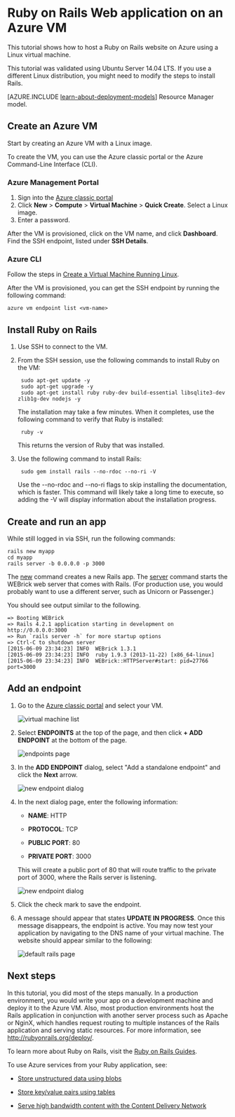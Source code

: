 <properties
	pageTitle="Host a Ruby on Rails website on a Linux VM | Microsoft Azure"
	description="Set up and host a Ruby on Rails-based website on Azure using a Linux virtual machine."
	services="virtual-machines-linux"
	documentationCenter="ruby"
	authors="rmcmurray"
	manager="wpickett"
	editor=""
	tags="azure-service-management"/>

<tags
	ms.service="virtual-machines-linux"
	ms.date="05/06/2016"
	wacn.date=""/>

# Ruby on Rails Web application on an Azure VM

This tutorial shows how to host a Ruby on Rails website on Azure using a Linux virtual machine.  

This tutorial was validated using Ubuntu Server 14.04 LTS. If you use a different Linux distribution, you might need to modify the steps to install Rails.

[AZURE.INCLUDE [learn-about-deployment-models](../includes/learn-about-deployment-models-classic-include.md)] Resource Manager model.

## Create an Azure VM

Start by creating an Azure VM with a Linux image.

To create the VM, you can use the Azure classic portal or the Azure Command-Line Interface (CLI).

### Azure Management Portal

1. Sign into the [Azure classic portal](http://manage.windowsazure.com)
2. Click **New** > **Compute** > **Virtual Machine** > **Quick Create**. Select a Linux image.
3. Enter a password.

After the VM is provisioned, click on the VM name, and click **Dashboard**. Find the SSH endpoint, listed under **SSH Details**.

### Azure CLI

Follow the steps in [Create a Virtual Machine Running Linux][vm-instructions].

After the VM is provisioned, you can get the SSH endpoint by running the following command:

	azure vm endpoint list <vm-name>  

## Install Ruby on Rails

1. Use SSH to connect to the VM.

2. From the SSH session, use the following commands to install Ruby on the VM:

		sudo apt-get update -y
		sudo apt-get upgrade -y
		sudo apt-get install ruby ruby-dev build-essential libsqlite3-dev zlib1g-dev nodejs -y

	The installation may take a few minutes. When it completes, use the following command to verify that Ruby is installed:

		ruby -v

	This returns the version of Ruby that was installed.

3. Use the following command to install Rails:

		sudo gem install rails --no-rdoc --no-ri -V

	Use the --no-rdoc and --no-ri flags to skip installing the documentation, which is faster.
	This command will likely take a long time to execute, so adding the -V will display information about the installation progress.

## Create and run an app

While still logged in via SSH, run the following commands:

	rails new myapp
	cd myapp
	rails server -b 0.0.0.0 -p 3000

The [new](http://guides.rubyonrails.org/command_line.html#rails-new) command creates a new Rails app. The [server](http://guides.rubyonrails.org/command_line.html#rails-server) command starts the WEBrick web server that comes with Rails. (For production use, you would probably want to use a different server, such as Unicorn or Passenger.)

You should see output similar to the following.

	=> Booting WEBrick
	=> Rails 4.2.1 application starting in development on http://0.0.0.0:3000
	=> Run `rails server -h` for more startup options
	=> Ctrl-C to shutdown server
	[2015-06-09 23:34:23] INFO  WEBrick 1.3.1
	[2015-06-09 23:34:23] INFO  ruby 1.9.3 (2013-11-22) [x86_64-linux]
	[2015-06-09 23:34:23] INFO  WEBrick::HTTPServer#start: pid=27766 port=3000

## Add an endpoint

1. Go to the [Azure classic portal][management-portal] and select your VM.

	![virtual machine list][vmlist]

2. Select **ENDPOINTS** at the top of the page, and then click **+ ADD ENDPOINT** at the bottom of the page.

	![endpoints page][endpoints]

3. In the **ADD ENDPOINT** dialog, select "Add a standalone endpoint" and click the **Next** arrow.

	![new endpoint dialog][new-endpoint1]

3. In the next dialog page, enter the following information:

	* **NAME**: HTTP

	* **PROTOCOL**: TCP

	* **PUBLIC PORT**: 80

	* **PRIVATE PORT**: 3000

	This will create a public port of 80 that will route traffic to the private port of 3000, where the Rails server is listening.

	![new endpoint dialog][new-endpoint]

4. Click the check mark to save the endpoint.

5. A message should appear that states **UPDATE IN PROGRESS**. Once this message disappears, the endpoint is active. You may now test your application by navigating to the DNS name of your virtual machine. The website should appear similar to the following:

	![default rails page][default-rails-cloud]

## Next steps

In this tutorial, you did most of the steps manually. In a production environment, you would write your app on a development machine and deploy it to the Azure VM. Also, most production environments host the Rails application in conjunction with another server process such as Apache or NginX, which handles request routing to multiple instances of the Rails application and serving static resources. For more information, see http://rubyonrails.org/deploy/.

To learn more about Ruby on Rails, visit the [Ruby on Rails Guides][rails-guides].

To use Azure services from your Ruby application, see:

* [Store unstructured data using blobs][blobs]

* [Store key/value pairs using tables][tables]

* [Serve high bandwidth content with the Content Delivery Network][cdn-howto]

<!-- WA.com links -->
[blobs]: /documentation/articles/storage-ruby-how-to-use-blob-storage/
[cdn-howto]: /develop/ruby/app-services/
[management-portal]: https://manage.windowsazure.com/
[tables]: /documentation/articles/storage-ruby-how-to-use-table-storage/
[vm-instructions]: /documentation/articles/virtual-machines-linux-classic-createportal/

<!-- External Links -->
[rails-guides]: http://guides.rubyonrails.org/
[sqlite3]: http://www.sqlite.org/

<!-- Images -->

[default-rails-cloud]: ./media/virtual-machines-linux-classic-ruby-rails-web-app/basicrailscloud.png
[vmlist]: ./media/virtual-machines-linux-classic-ruby-rails-web-app/vmlist.png
[endpoints]: ./media/virtual-machines-linux-classic-ruby-rails-web-app/endpoints.png
[new-endpoint]: ./media/virtual-machines-linux-classic-ruby-rails-web-app/newendpoint.png
[new-endpoint1]: ./media/virtual-machines-linux-classic-ruby-rails-web-app/newendpoint1.png

